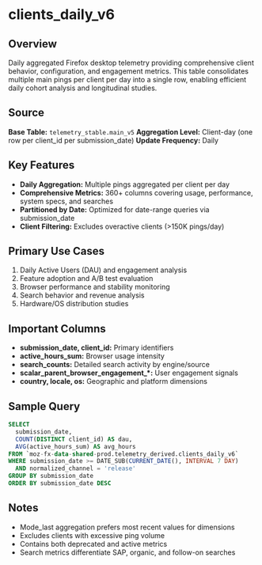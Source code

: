 # clients_daily_v6

## Overview
Daily aggregated Firefox desktop telemetry providing comprehensive client behavior, configuration, and engagement metrics. This table consolidates multiple main pings per client per day into a single row, enabling efficient daily cohort analysis and longitudinal studies.

## Source
**Base Table:** `telemetry_stable.main_v5`
**Aggregation Level:** Client-day (one row per client_id per submission_date)
**Update Frequency:** Daily

## Key Features
- **Daily Aggregation:** Multiple pings aggregated per client per day
- **Comprehensive Metrics:** 360+ columns covering usage, performance, system specs, and searches
- **Partitioned by Date:** Optimized for date-range queries via submission_date
- **Client Filtering:** Excludes overactive clients (>150K pings/day)

## Primary Use Cases
1. Daily Active Users (DAU) and engagement analysis
2. Feature adoption and A/B test evaluation
3. Browser performance and stability monitoring
4. Search behavior and revenue analysis
5. Hardware/OS distribution studies

## Important Columns
- **submission_date, client_id:** Primary identifiers
- **active_hours_sum:** Browser usage intensity
- **search_counts:** Detailed search activity by engine/source
- **scalar_parent_browser_engagement_*:** User engagement signals
- **country, locale, os:** Geographic and platform dimensions

## Sample Query
```sql
SELECT 
  submission_date,
  COUNT(DISTINCT client_id) AS dau,
  AVG(active_hours_sum) AS avg_hours
FROM `moz-fx-data-shared-prod.telemetry_derived.clients_daily_v6`
WHERE submission_date >= DATE_SUB(CURRENT_DATE(), INTERVAL 7 DAY)
  AND normalized_channel = 'release'
GROUP BY submission_date
ORDER BY submission_date DESC
```

## Notes
- Mode_last aggregation prefers most recent values for dimensions
- Excludes clients with excessive ping volume
- Contains both deprecated and active metrics
- Search metrics differentiate SAP, organic, and follow-on searches